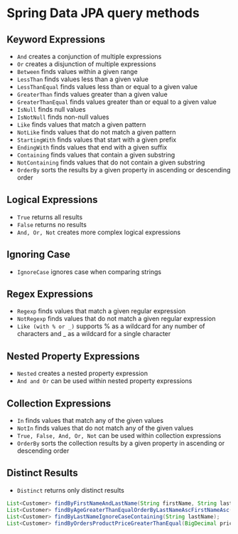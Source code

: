 # Spring Data JPA query methods

## Keyword Expressions

* `And` creates a conjunction of multiple expressions
* `Or` creates a disjunction of multiple expressions
* `Between` finds values within a given range
* `LessThan` finds values less than a given value
* `LessThanEqual` finds values less than or equal to a given value
* `GreaterThan` finds values greater than a given value
* `GreaterThanEqual` finds values greater than or equal to a given value
* `IsNull` finds null values
* `IsNotNull` finds non-null values
* `Like` finds values that match a given pattern
* `NotLike` finds values that do not match a given pattern
* `StartingWith` finds values that start with a given prefix
* `EndingWith` finds values that end with a given suffix
* `Containing` finds values that contain a given substring
* `NotContaining` finds values that do not contain a given substring
* `OrderBy` sorts the results by a given property in ascending or descending order

## Logical Expressions

* `True`  returns all results
* `False`  returns no results
* `And, Or, Not`  creates more complex logical expressions

## Ignoring Case

* `IgnoreCase` ignores case when comparing strings

## Regex Expressions

* `Regexp` finds values that match a given regular expression
* `NotRegexp` finds values that do not match a given regular expression
* `Like (with % or _)` supports % as a wildcard for any number of characters and _ as a wildcard for a single character

## Nested Property Expressions

* `Nested` creates a nested property expression
* `And and Or` can be used within nested property expressions

## Collection Expressions

* `In` finds values that match any of the given values
* `NotIn` finds values that do not match any of the given values
* `True, False, And, Or, Not` can be used within collection expressions
* `OrderBy` sorts the collection results by a given property in ascending or descending order

## Distinct Results

* `Distinct` returns only distinct results

```java
List<Customer> findByFirstNameAndLastName(String firstName, String lastName);
List<Customer> findByAgeGreaterThanEqualOrderByLastNameAscFirstNameAsc(int age);
List<Customer> findByLastNameIgnoreCaseContaining(String lastName);
List<Customer> findByOrdersProductPriceGreaterThanEqual(BigDecimal price);
```